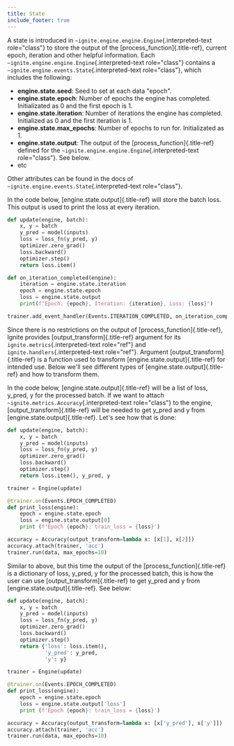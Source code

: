 ```yaml
---
title: State
include_footer: true
---
```


A state is introduced in
`~ignite.engine.engine.Engine`{.interpreted-text role="class"} to store
the output of the [process_function]{.title-ref}, current epoch,
iteration and other helpful information. Each
`~ignite.engine.engine.Engine`{.interpreted-text role="class"} contains
a `~ignite.engine.events.State`{.interpreted-text role="class"}, which
includes the following:

-   **engine.state.seed**: Seed to set at each data \"epoch\".
-   **engine.state.epoch**: Number of epochs the engine has completed.
    Initializated as 0 and the first epoch is 1.
-   **engine.state.iteration**: Number of iterations the engine has
    completed. Initialized as 0 and the first iteration is 1.
-   **engine.state.max_epochs**: Number of epochs to run for.
    Initializated as 1.
-   **engine.state.output**: The output of the
    [process_function]{.title-ref} defined for the
    `~ignite.engine.engine.Engine`{.interpreted-text role="class"}. See
    below.
-   etc

Other attributes can be found in the docs of
`~ignite.engine.events.State`{.interpreted-text role="class"}.

In the code below, [engine.state.output]{.title-ref} will store the
batch loss. This output is used to print the loss at every iteration.

```python
def update(engine, batch):
    x, y = batch
    y_pred = model(inputs)
    loss = loss_fn(y_pred, y)
    optimizer.zero_grad()
    loss.backward()
    optimizer.step()
    return loss.item()

def on_iteration_completed(engine):
    iteration = engine.state.iteration
    epoch = engine.state.epoch
    loss = engine.state.output
    print(f"Epoch: {epoch}, Iteration: {iteration}, Loss: {loss}")

trainer.add_event_handler(Events.ITERATION_COMPLETED, on_iteration_completed)
```

Since there is no restrictions on the output of
[process_function]{.title-ref}, Ignite provides
[output_transform]{.title-ref} argument for its
`ignite.metrics`{.interpreted-text role="ref"} and
`ignite.handlers`{.interpreted-text role="ref"}. Argument
[output_transform]{.title-ref} is a function used to transform
[engine.state.output]{.title-ref} for intended use. Below we\'ll see
different types of [engine.state.output]{.title-ref} and how to
transform them.

In the code below, [engine.state.output]{.title-ref} will be a list of
loss, y_pred, y for the processed batch. If we want to attach
`~ignite.metrics.Accuracy`{.interpreted-text role="class"} to the
engine, [output_transform]{.title-ref} will be needed to get y_pred and
y from [engine.state.output]{.title-ref}. Let\'s see how that is done:

```python
def update(engine, batch):
    x, y = batch
    y_pred = model(inputs)
    loss = loss_fn(y_pred, y)
    optimizer.zero_grad()
    loss.backward()
    optimizer.step()
    return loss.item(), y_pred, y

trainer = Engine(update)

@trainer.on(Events.EPOCH_COMPLETED)
def print_loss(engine):
    epoch = engine.state.epoch
    loss = engine.state.output[0]
    print (f'Epoch {epoch}: train_loss = {loss}')

accuracy = Accuracy(output_transform=lambda x: [x[1], x[2]])
accuracy.attach(trainer, 'acc')
trainer.run(data, max_epochs=10)
```

Similar to above, but this time the output of the
[process_function]{.title-ref} is a dictionary of loss, y_pred, y for
the processed batch, this is how the user can use
[output_transform]{.title-ref} to get y_pred and y from
[engine.state.output]{.title-ref}. See below:

```python
def update(engine, batch):
    x, y = batch
    y_pred = model(inputs)
    loss = loss_fn(y_pred, y)
    optimizer.zero_grad()
    loss.backward()
    optimizer.step()
    return {'loss': loss.item(),
            'y_pred': y_pred,
            'y': y}

trainer = Engine(update)

@trainer.on(Events.EPOCH_COMPLETED)
def print_loss(engine):
    epoch = engine.state.epoch
    loss = engine.state.output['loss']
    print (f'Epoch {epoch}: train_loss = {loss}')

accuracy = Accuracy(output_transform=lambda x: [x['y_pred'], x['y']])
accuracy.attach(trainer, 'acc')
trainer.run(data, max_epochs=10)
```